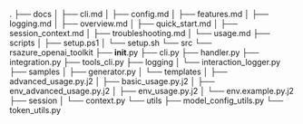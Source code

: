 .
├── docs
│   ├── cli.md
│   ├── config.md
│   ├── features.md
│   ├── logging.md
│   ├── overview.md
│   ├── quick_start.md
│   ├── session_context.md
│   ├── troubleshooting.md
│   └── usage.md
├── scripts
│   ├── setup.ps1
│   └── setup.sh
└── src
    └── rsazure_openai_toolkit
        ├── __init__.py
        ├── cli.py
        ├── handler.py
        ├── integration.py
        ├── tools_cli.py
        ├── logging
        │   └── interaction_logger.py
        ├── samples
        │   ├── generator.py
        │   └── templates
        │       ├── advanced_usage.py.j2
        │       ├── basic_usage.py.j2
        │       ├── env_advanced_usage.py.j2
        │       ├── env_usage.py.j2
        │       └── env.example.py.j2
        ├── session
        │   └── context.py
        └── utils
            ├── model_config_utils.py
            └── token_utils.py